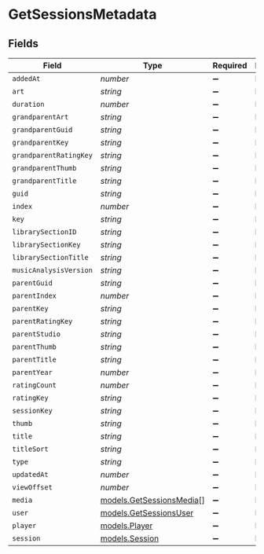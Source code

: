 # GetSessionsMetadata


## Fields

| Field                                                      | Type                                                       | Required                                                   | Description                                                | Example                                                    |
| ---------------------------------------------------------- | ---------------------------------------------------------- | ---------------------------------------------------------- | ---------------------------------------------------------- | ---------------------------------------------------------- |
| `addedAt`                                                  | *number*                                                   | :heavy_minus_sign:                                         | N/A                                                        | 1705543312                                                 |
| `art`                                                      | *string*                                                   | :heavy_minus_sign:                                         | N/A                                                        | /library/metadata/39904/art/1705310687                     |
| `duration`                                                 | *number*                                                   | :heavy_minus_sign:                                         | N/A                                                        | 186240                                                     |
| `grandparentArt`                                           | *string*                                                   | :heavy_minus_sign:                                         | N/A                                                        | /library/metadata/39904/art/1705310687                     |
| `grandparentGuid`                                          | *string*                                                   | :heavy_minus_sign:                                         | N/A                                                        | plex://artist/5d07bbfd403c6402904a6480                     |
| `grandparentKey`                                           | *string*                                                   | :heavy_minus_sign:                                         | N/A                                                        | /library/metadata/39904                                    |
| `grandparentRatingKey`                                     | *string*                                                   | :heavy_minus_sign:                                         | N/A                                                        | 39904                                                      |
| `grandparentThumb`                                         | *string*                                                   | :heavy_minus_sign:                                         | N/A                                                        | /library/metadata/39904/thumb/1705310687                   |
| `grandparentTitle`                                         | *string*                                                   | :heavy_minus_sign:                                         | N/A                                                        | Green Day                                                  |
| `guid`                                                     | *string*                                                   | :heavy_minus_sign:                                         | N/A                                                        | plex://track/6535834f71f22f36f71a8e8f                      |
| `index`                                                    | *number*                                                   | :heavy_minus_sign:                                         | N/A                                                        | 1                                                          |
| `key`                                                      | *string*                                                   | :heavy_minus_sign:                                         | N/A                                                        | /library/metadata/67085                                    |
| `librarySectionID`                                         | *string*                                                   | :heavy_minus_sign:                                         | N/A                                                        | 3                                                          |
| `librarySectionKey`                                        | *string*                                                   | :heavy_minus_sign:                                         | N/A                                                        | /library/sections/3                                        |
| `librarySectionTitle`                                      | *string*                                                   | :heavy_minus_sign:                                         | N/A                                                        | Music                                                      |
| `musicAnalysisVersion`                                     | *string*                                                   | :heavy_minus_sign:                                         | N/A                                                        | 1                                                          |
| `parentGuid`                                               | *string*                                                   | :heavy_minus_sign:                                         | N/A                                                        | plex://album/65394d6d472b8ab03ef47f12                      |
| `parentIndex`                                              | *number*                                                   | :heavy_minus_sign:                                         | N/A                                                        | 1                                                          |
| `parentKey`                                                | *string*                                                   | :heavy_minus_sign:                                         | N/A                                                        | /library/metadata/67084                                    |
| `parentRatingKey`                                          | *string*                                                   | :heavy_minus_sign:                                         | N/A                                                        | 67084                                                      |
| `parentStudio`                                             | *string*                                                   | :heavy_minus_sign:                                         | N/A                                                        | Reprise Records                                            |
| `parentThumb`                                              | *string*                                                   | :heavy_minus_sign:                                         | N/A                                                        | /library/metadata/67084/thumb/1705543314                   |
| `parentTitle`                                              | *string*                                                   | :heavy_minus_sign:                                         | N/A                                                        | Saviors                                                    |
| `parentYear`                                               | *number*                                                   | :heavy_minus_sign:                                         | N/A                                                        | 2024                                                       |
| `ratingCount`                                              | *number*                                                   | :heavy_minus_sign:                                         | N/A                                                        | 45885                                                      |
| `ratingKey`                                                | *string*                                                   | :heavy_minus_sign:                                         | N/A                                                        | 67085                                                      |
| `sessionKey`                                               | *string*                                                   | :heavy_minus_sign:                                         | N/A                                                        | 203                                                        |
| `thumb`                                                    | *string*                                                   | :heavy_minus_sign:                                         | N/A                                                        | /library/metadata/67084/thumb/1705543314                   |
| `title`                                                    | *string*                                                   | :heavy_minus_sign:                                         | N/A                                                        | The American Dream Is Killing Me                           |
| `titleSort`                                                | *string*                                                   | :heavy_minus_sign:                                         | N/A                                                        | American Dream Is Killing Me                               |
| `type`                                                     | *string*                                                   | :heavy_minus_sign:                                         | N/A                                                        | track                                                      |
| `updatedAt`                                                | *number*                                                   | :heavy_minus_sign:                                         | N/A                                                        | 1705543314                                                 |
| `viewOffset`                                               | *number*                                                   | :heavy_minus_sign:                                         | N/A                                                        | 1000                                                       |
| `media`                                                    | [models.GetSessionsMedia](../models/getsessionsmedia.md)[] | :heavy_minus_sign:                                         | N/A                                                        |                                                            |
| `user`                                                     | [models.GetSessionsUser](../models/getsessionsuser.md)     | :heavy_minus_sign:                                         | N/A                                                        |                                                            |
| `player`                                                   | [models.Player](../models/player.md)                       | :heavy_minus_sign:                                         | N/A                                                        |                                                            |
| `session`                                                  | [models.Session](../models/session.md)                     | :heavy_minus_sign:                                         | N/A                                                        |                                                            |